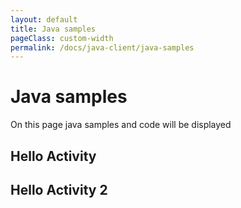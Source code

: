 ```yaml
---
layout: default
title: Java samples
pageClass: custom-width
permalink: /docs/java-client/java-samples
---
```


# Java samples

On this page java samples and code will be displayed

## Hello Activity
<graph-sample />

## Hello Activity 2
<graph-sample />

